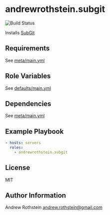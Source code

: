 andrewrothstein.subgit
===========================
![Build Status](https://github.com/andrewrothstein/ansible-subgit/actions/workflows/build.yml/badge.svg)

Installs [SubGit](https://subgit.com/)

Requirements
------------

See [meta/main.yml](meta/main.yml)

Role Variables
--------------

See [defaults/main.yml](defaults/main.yml)

Dependencies
------------

See [meta/main.yml](meta/main.yml)

Example Playbook
----------------

```yml
- hosts: servers
  roles:
    - andrewrothstein.subgit
```

License
-------

MIT

Author Information
------------------

Andrew Rothstein <andrew.rothstein@gmail.com>
